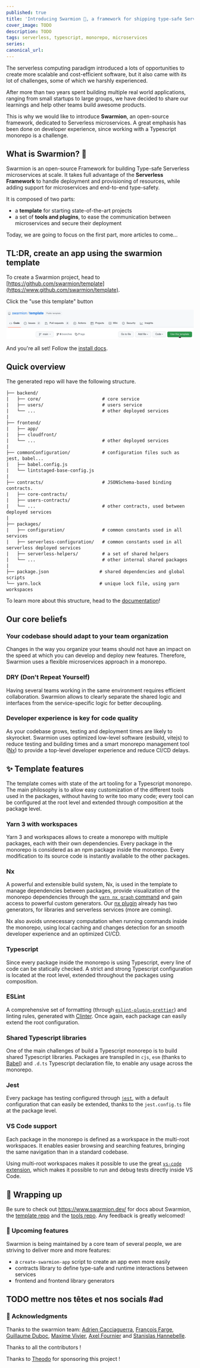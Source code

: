 ```yaml
---
published: true
title: 'Introducing Swarmion 🐝, a framework for shipping type-safe Serverless microservices at scale'
cover_image: TODO
description: TODO
tags: serverless, typescript, monorepo, microservices
series:
canonical_url:
---
```


The serverless computing paradigm introduced a lots of opportunities to create more scalable and cost-efficient software, but it also came with its lot of challenges, some of which we harshly experienced.

After more than two years spent building multiple real world applications, ranging from small startups to large groups, we have decided to share our learnings and help other teams build awesome products.

This is why we would like to introduce **Swarmion**, an open-source framework, dedicated to Serverless microservices. A great emphasis has been done on developer experience, since working with a Typescript monorepo is a challenge.

## What is Swarmion? 🐝

Swarmion is an open-source Framework for building Type-safe Serverless microservices at scale. It takes full advantage of the **Serverless Framework** to handle deployment and provisioning of resources, while adding support for microservices and end-to-end type-safety.

It is composed of two parts:

- a **template** for starting state-of-the-art projects
- a set of **tools and plugins**, to ease the communication between microservices and secure their deployment

Today, we are going to focus on the first part, more articles to come...

## TL:DR, create an app using the swarmion template

To create a Swarmion project, head to [https://github.com/swarmion/template](https://www.github.com/swarmion/template).

Click the "use this template" button

![Use this template button](./static/use_this_template_button.png)

And you're all set! Follow the [install docs](https://www.swarmion.dev/docs/getting-started/installation).

## Quick overview

The generated repo will have the following structure.

```
├── backend/
|   ├── core/                       # core service
|   ├── users/                      # users service
|   └── ...                         # other deployed services
|
├── frontend/
|   ├── app/
|   ├── cloudfront/
|   └── ...                         # other deployed services
|
├── commonConfiguration/            # configuration files such as jest, babel...
|   ├── babel.config.js
|   └── lintstaged-base-config.js
|
├── contracts/                      # JSONSchema-based binding contracts.
|   ├── core-contracts/
|   ├── users-contracts/
|   └── ...                         # other contracts, used between deployed services
|
├── packages/
|   ├── configuration/              # common constants used in all services
|   ├── serverless-configuration/   # common constants used in all serverless deployed services
|   ├── serverless-helpers/         # a set of shared helpers
|   └── ...                         # other internal shared packages
|
├── package.json                   # shared dependencies and global scripts
└── yarn.lock                      # unique lock file, using yarn workspaces

```

To learn more about this structure, head to the [documentation](https://www.swarmion.dev/docs/code-structure/monorepo)!

## Our core beliefs

### Your codebase should adapt to your team organization

Changes in the way you organize your teams should not have an impact on the speed at which you can develop and deploy new features. Therefore, Swarmion uses a flexible microservices approach in a monorepo.

### DRY (Don't Repeat Yourself)

Having several teams working in the same environment requires efficient collaboration. Swarmion allows to clearly separate the shared logic and interfaces from the service-specific logic for better decoupling.

### Developer experience is key for code quality

As your codebase grows, testing and deployment times are likely to skyrocket. Swarmion uses optimized low-level software (esbuild, vitejs) to reduce testing and building times and a smart monorepo management tool ([Nx](https://nx.dev/)) to provide a top-level developer experience and reduce CI/CD delays.

## ✨ Template features

The template comes with state of the art tooling for a Typescript monorepo. The main philosophy is to allow easy customization of the different tools used in the packages, without having to write too many code; every tool can be configured at the root level and extended through composition at the package level.

### Yarn 3 with workspaces

Yarn 3 and workspaces allows to create a monorepo with multiple packages, each with their own dependencies. Every package in the monorepo is considered as an npm package inside the monorepo. Every modification to its source code is instantly available to the other packages.

### Nx

A powerful and extensible build system, Nx, is used in the template to manage dependencies between packages, provide visualization of the monorepo dependencies through the [`yarn nx graph` command](https://nx.dev/cli/dep-graph) and gain access to powerful custom generators. Our [nx plugin](https://www.swarmion.dev/docs/code-structure/nx-plugin) already has two generators, for libraries and serverless services (more are coming).

Nx also avoids unnecessary computation when running commands inside the monorepo, using local caching and changes detection for an smooth developer experience and an optimized CI/CD.

### Typescript

Since every package inside the monorepo is using Typescript, every line of code can be statically checked. A strict and strong Typescript configuration is located at the root level, extended throughout the packages using composition.

### ESLint

A comprehensive set of formatting (through [`eslint-plugin-prettier`](https://github.com/prettier/eslint-plugin-prettier)) and linting rules, generated with [Clinter](https://github.com/theodo/clinter). Once again, each package can easily extend the root configuration.

### Shared Typescript libraries

One of the main challenges of build a Typescript monorepo is to build shared Typescript libraries. Packages are transpiled in `cjs`, `esm` (thanks to [Babel](https://babeljs.io/)) and `.d.ts` Typescript declaration file, to enable any usage across the monorepo.

### Jest

Every package has testing configured through [`jest`](https://jestjs.io/), with a default configuration that can easily be extended, thanks to the `jest.config.ts` file at the package level.

### VS Code support

Each package in the monorepo is defined as a workspace in the multi-root workspaces. It enables easier browsing and searching features, bringing the same navigation than in a standard codebase.

Using multi-root workspaces makes it possible to use the great [`vs-code` extension](https://github.com/jest-community/vscode-jest#how-to-use-the-extension-with-monorepo-projects), which makes it possible to run and debug tests directly inside VS Code.

## 🎁 Wrapping up

Be sure to check out https://www.swarmion.dev/ for docs about Swarmion, the [template repo](https://github.com/swarmion/template) and the [tools repo](https://github.com/swarmion/swarmion). Any feedback is greatly welcomed!

### 🎄 Upcoming features

Swarmion is being maintained by a core team of several people, we are striving to deliver more and more features:

- a `create-swarmion-app` script to create an app even more easily
- contracts library to define type-safe and runtime interactions between services
- frontend and frontend library generators

## TODO mettre nos têtes et nos socials #ad

### 🤝 Acknowledgments

Thanks to the swarmion team: [Adrien Cacciaguerra](https://github.com/adriencaccia), [François Farge](https://github.com/fargito), [Guillaume Duboc](https://github.com/guillaumeduboc), [Maxime Vivier](https://github.com/MaximeVivier), [Axel Fournier](https://github.com/Sc0ra) and [Stanislas Hannebelle](https://github.com/StanHannebelle).

Thanks to all the contributors !

Thanks to [Theodo](https://www.theodo.fr/) for sponsoring this project !
